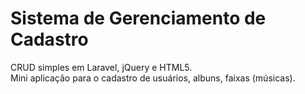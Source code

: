 # Sistema de Gerenciamento de Cadastro
CRUD simples em Laravel, jQuery e HTML5.<br>Mini aplicação para o cadastro de usuários, albuns, faixas (músicas).<br><br>

